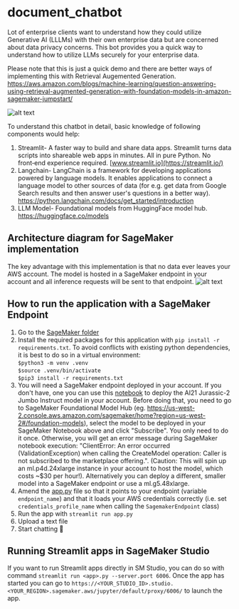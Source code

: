 # document_chatbot
Lot of enterprise clients want to understand how they could utilize Generative AI (LLLMs) with their own enterprise data but are concerned about data privacy concerns. This bot provides you a quick way to understand how to utilize LLMs securely for your enterprise data. 

Please note that this is just a quick demo and there are better ways of implementing this with Retrieval Augemented Generation. https://aws.amazon.com/blogs/machine-learning/question-answering-using-retrieval-augmented-generation-with-foundation-models-in-amazon-sagemaker-jumpstart/


![alt text](assets/chat.png)

To understand this chatbot in detail, basic knowledge of following components would help:
1.	Streamlit- A faster way to build and share data apps. Streamlit turns data scripts into shareable web apps in minutes. All in pure Python. No front‑end experience required. [www.streamlit.io](https://streamlit.io/)
 2. Langchain- LangChain is a framework for developing applications powered by language models. It enables applications to connect a language model to other sources of data (for e.g. get data from Google Search results and then answer user's questions in a better way). https://python.langchain.com/docs/get_started/introduction
 3. LLM Model- Foundational models from HuggingFace model hub. https://huggingface.co/models

## Architecture diagram for SageMaker implementation
The key advantage with this implementation is that no data ever leaves your AWS account. The model is hosted in a SageMaker endpoint in your account and all inference requests will be sent to that endpoint.
![alt text](assets/arch.png)


## How to run the application with a SageMaker Endpoint
1. Go to the [SageMaker folder](src/sagemaker)
2. Install the required packages for this application with `pip install -r requirements.txt`. To avoid conflicts with existing python dependencies, it is best to do so in a virtual environment:   
  `$python3 -m venv .venv`    
  `$source .venv/bin/activate`  
  `$pip3 install -r requirements.txt`  
3. You will need a SageMaker endpoint deployed in your account. If you don't have, one you can use this [notebook](src/sagemaker/deploy_ai21_model.ipynb) to deploy the AI21 Jurassic-2 Jumbo Instruct model in your account. Before doing that, you need to go to SageMaker Foundational Model Hub (eg. https://us-west-2.console.aws.amazon.com/sagemaker/home?region=us-west-2#/foundation-models), select the model to be deployed in your SageMaker Notebook above and click "Subscribe". You only need to do it once. Otherwise, you will get an error message during SageMaker notebook execution: "ClientError: An error occurred (ValidationException) when calling the CreateModel operation: Caller is not subscribed to the marketplace offering.". (Caution: This will spin up an ml.p4d.24xlarge instance in your account to host the model, which costs ~$30 per hour!). Alternatively you can deploy a different, smaller model into a SageMaker endpoint or use a ml.g5.48xlarge.
4. Amend the [app.py](src/sagemaker/app_sm_hf_llm.py) file so that it points to your endpoint (variable `endpoint_name`) and that it loads your AWS credentials correctly (i.e. set `credentials_profile_name` when calling the `SagemakerEndpoint` class)
5. Run the app with `streamlit run app.py`
6. Upload a text file
7. Start chatting 🤗


## Running Streamlit apps in SageMaker Studio
If you want to run Streamlit apps directly in SM Studio, you can do so with command `streamlit run <app>.py --server.port 6006`. Once the app has started you can go to `https://<YOUR_STUDIO_ID>.studio.<YOUR_REGION>.sagemaker.aws/jupyter/default/proxy/6006/` to launch the app.
